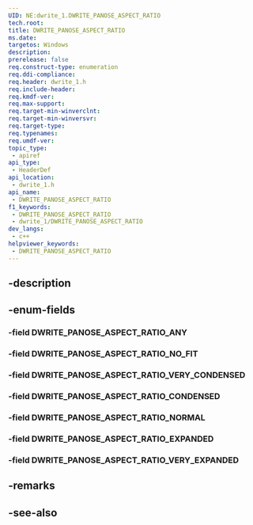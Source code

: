 ```yaml
---
UID: NE:dwrite_1.DWRITE_PANOSE_ASPECT_RATIO
tech.root: 
title: DWRITE_PANOSE_ASPECT_RATIO
ms.date: 
targetos: Windows
description: 
prerelease: false
req.construct-type: enumeration
req.ddi-compliance: 
req.header: dwrite_1.h
req.include-header: 
req.kmdf-ver: 
req.max-support: 
req.target-min-winverclnt: 
req.target-min-winversvr: 
req.target-type: 
req.typenames: 
req.umdf-ver: 
topic_type:
 - apiref
api_type:
 - HeaderDef
api_location:
 - dwrite_1.h
api_name:
 - DWRITE_PANOSE_ASPECT_RATIO
f1_keywords:
 - DWRITE_PANOSE_ASPECT_RATIO
 - dwrite_1/DWRITE_PANOSE_ASPECT_RATIO
dev_langs:
 - c++
helpviewer_keywords:
 - DWRITE_PANOSE_ASPECT_RATIO
---
```


## -description

## -enum-fields

### -field DWRITE_PANOSE_ASPECT_RATIO_ANY

### -field DWRITE_PANOSE_ASPECT_RATIO_NO_FIT

### -field DWRITE_PANOSE_ASPECT_RATIO_VERY_CONDENSED

### -field DWRITE_PANOSE_ASPECT_RATIO_CONDENSED

### -field DWRITE_PANOSE_ASPECT_RATIO_NORMAL

### -field DWRITE_PANOSE_ASPECT_RATIO_EXPANDED

### -field DWRITE_PANOSE_ASPECT_RATIO_VERY_EXPANDED

## -remarks

## -see-also

